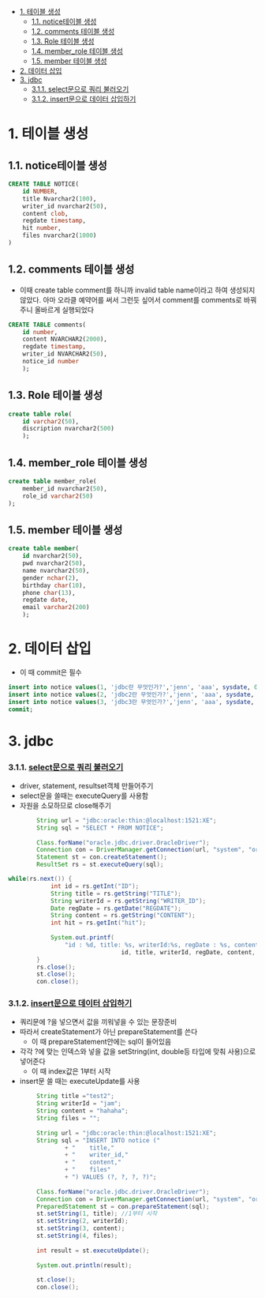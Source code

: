 - [1. 테이블 생성](#1-테이블-생성)
  - [1.1. notice테이블 생성](#11-notice테이블-생성)
  - [1.2. comments 테이블 생성](#12-comments-테이블-생성)
  - [1.3. Role 테이블 생성](#13-role-테이블-생성)
  - [1.4. member_role 테이블 생성](#14-member_role-테이블-생성)
  - [1.5. member 테이블 생성](#15-member-테이블-생성)
- [2. 데이터 삽입](#2-데이터-삽입)
- [3. jdbc](#3-jdbc)
    - [3.1.1. select문으로 쿼리 불러오기](#311-select문으로-쿼리-불러오기)
    - [3.1.2. insert문으로 데이터 삽입하기](#312-insert문으로-데이터-삽입하기)


# 1. 테이블 생성

## 1.1. notice테이블 생성
```sql
CREATE TABLE NOTICE(
    id NUMBER,
    title Nvarchar2(100),
    writer_id nvarchar2(50),
    content clob,
    regdate timestamp,
    hit number,
    files nvarchar2(1000)
)
```

## 1.2. comments 테이블 생성
- 이때 create table comment를 하니까 invalid table name이라고 하여 생성되지 않았다. 아마 오라클 예약어를 써서 그런듯 싶어서 comment를 comments로 바꿔주니 올바르게 실행되었다
  
```sql
CREATE TABLE comments(
    id number,
    content NVARCHAR2(2000),
    regdate timestamp,
    writer_id NVARCHAR2(50),
    notice_id number
    );
```

## 1.3. Role 테이블 생성
```sql
create table role(
    id varchar2(50),
    discription nvarchar2(500)
    );
```

## 1.4. member_role 테이블 생성

```sql
create table member_role(
    member_id nvarchar2(50),
    role_id varchar2(50)
);
```

## 1.5. member 테이블 생성
```sql
create table member(
    id nvarchar2(50),
    pwd nvarchar2(50),
    name nvarchar2(50),
    gender nchar(2),
    birthday char(10),
    phone char(13),
    regdate date,
    email varchar2(200)
    );
```

# 2. 데이터 삽입
- 이 때 commit은 필수
```sql
insert into notice values(1, 'jdbc란 무엇인가?','jenn', 'aaa', sysdate, 0, '');
insert into notice values(2, 'jdbc2란 무엇인가?','jenn', 'aaa', sysdate, 0, '');
insert into notice values(3, 'jdbc3란 무엇인가?','jenn', 'aaa', sysdate, 0, '');
commit;
```

# 3. jdbc
### 3.1.1. [select문으로 쿼리 불러오기](JDBCprj/src/ex1/Program.java)
- driver, statement, resultset객체 만들어주기
- select문을 쓸때는 executeQuery를 사용함
- 자원을 소모하므로 close해주기

```java
		String url = "jdbc:oracle:thin:@localhost:1521:XE";
		String sql = "SELECT * FROM NOTICE";
		
		Class.forName("oracle.jdbc.driver.OracleDriver");
		Connection con = DriverManager.getConnection(url, "system", "oracle");
		Statement st = con.createStatement();
		ResultSet rs = st.executeQuery(sql);

while(rs.next()) {
			int id = rs.getInt("ID");
			String title = rs.getString("TITLE");
			String writerId = rs.getString("WRITER_ID");
			Date regDate = rs.getDate("REGDATE");
			String content = rs.getString("CONTENT");
			int hit = rs.getInt("hit");
			
			System.out.printf(
                "id : %d, title: %s, writerId:%s, regDate : %s, content:%s, hit : %d\n",
								id, title, writerId, regDate, content, hit);
		}
		rs.close();
		st.close();
		con.close();
```

### 3.1.2. [insert문으로 데이터 삽입하기](JDBCprj/src/ex1/Program2.java)
- 쿼리문에 ?을 넣으면서 값을 끼워넣을 수 있는 문장준비
- 따라서 createStatement가 아닌 prepareStatement를 쓴다
  - 이 때 prepareStatement안에는 sql이 들어있음
- 각각 ?에 맞는 인덱스와 넣을 값을 setString(int, double등 타입에 맞춰 사용)으로 넣어준다
  - 이 때 index값은 1부터 시작
- insert문 쓸 때는 executeUpdate를 사용
```java
        String title ="test2";
		String writerId = "jam";
		String content = "hahaha";
		String files = "";
		
		String url = "jdbc:oracle:thin:@localhost:1521:XE";
		String sql = "INSERT INTO notice ("
				+ "    title,"
				+ "    writer_id,"
				+ "    content,"
				+ "    files"
				+ ") VALUES (?, ?, ?, ?)";
		
		Class.forName("oracle.jdbc.driver.OracleDriver");
		Connection con = DriverManager.getConnection(url, "system", "oracle");
		PreparedStatement st = con.prepareStatement(sql);
		st.setString(1, title); //1부터 시작
		st.setString(2, writerId);
		st.setString(3, content);
		st.setString(4, files);
		
		int result = st.executeUpdate();
		
		System.out.println(result);
		
		st.close();
		con.close();
``` 